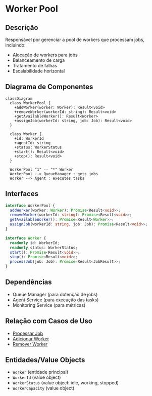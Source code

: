 # Worker Pool

## Descrição
Responsável por gerenciar a pool de workers que processam jobs, incluindo:
- Alocação de workers para jobs
- Balanceamento de carga
- Tratamento de falhas
- Escalabilidade horizontal

## Diagrama de Componentes
```mermaid
classDiagram
  class WorkerPool {
    +addWorker(worker: Worker): Result<void>
    +removeWorker(workerId: string): Result<void>
    +getAvailableWorker(): Result<Worker>
    +assignJob(workerId: string, job: Job): Result<void>
  }

  class Worker {
    +id: WorkerId
    +agentId: string
    +status: WorkerStatus
    +start(): Result<void>
    +stop(): Result<void>
  }

  WorkerPool "1" -- "*" Worker
  WorkerPool --> QueueManager : gets jobs
  Worker --> Agent : executes tasks
```

## Interfaces
```typescript
interface WorkerPool {
  addWorker(worker: Worker): Promise<Result<void>>;
  removeWorker(workerId: string): Promise<Result<void>>;
  getAvailableWorker(): Promise<Result<Worker>>;
  assignJob(workerId: string, job: Job): Promise<Result<void>>;
}

interface Worker {
  readonly id: WorkerId;
  readonly status: WorkerStatus;
  start(): Promise<Result<void>>;
  stop(): Promise<Result<void>>;
  processJob(job: Job): Promise<Result<JobResult>>;
}
```

## Dependências
- Queue Manager (para obtenção de jobs)
- Agent Service (para execução das tasks)
- Monitoring Service (para métricas)

## Relação com Casos de Uso
- [Processar Job](../use-cases/process-job.md)
- [Adicionar Worker](../use-cases/add-worker.md)
- [Remover Worker](../use-cases/remove-worker.md)

## Entidades/Value Objects
- `Worker` (entidade principal)
- `WorkerId` (value object)
- `WorkerStatus` (value object: idle, working, stopped)
- `WorkerCapacity` (value object)